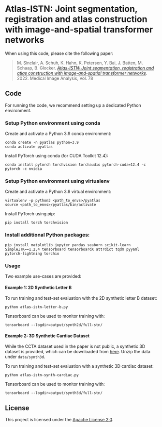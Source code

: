 # Atlas-ISTN: Joint segmentation, registration and atlas construction with image-and-spatial transformer networks

When using this code, please cite the following paper:
> M. Sinclair, A. Schuh, K. Hahn, K. Petersen, Y. Bai, J. Batten, M. Schaap, B. Glocker. [_Atlas-ISTN: Joint segmentation, registration and atlas construction with image-and-spatial transformer networks_](https://doi.org/10.1016/j.media.2022.102383). 2022. Medical Image Analysis, Vol. 78


## Code

For running the code, we recommend setting up a dedicated Python environment.

### Setup Python environment using conda

Create and activate a Python 3.9 conda environment:

   ```shell
   conda create -n pyatlas python=3.9
   conda activate pyatlas
   ```
   
Install PyTorch using conda (for CUDA Toolkit 12.4):
   
   ```shell
   conda install pytorch torchvision torchaudio pytorch-cuda=12.4 -c pytorch -c nvidia
   ```
   
### Setup Python environment using virtualenv

Create and activate a Python 3.9 virtual environment:

   ```shell
   virtualenv -p python3 <path_to_envs>/pyatlas
   source <path_to_envs>/pyatlas/bin/activate
   ```
   
Install PyTorch using pip:
   
   ```shell
   pip install torch torchvision
   ```
   
### Install additional Python packages:
   
   ```shell
   pip install matplotlib jupyter pandas seaborn scikit-learn SimpleITK==1.2.4 tensorboard tensorboardX attrdict tqdm pyyaml pytorch-lightning torchio
   ```
   
### Usage

Two example use-cases are provided:

#### Example 1: 2D Synthetic Letter B
To run training and test-set evaluation with the 2D synthetic letter B dataset:

    python atlas-istn-letter-b.py

Tensorboard can be used to monitor training with:

    tensorboard --logdir=output/synth2d/full-stn/
 
#### Example 2: 3D Synthetic Cardiac Dataset
While the CCTA dataset used in the paper is not public, a synthetic 3D dataset is provided, which 
can be downloaded from [here](https://imperialcollegelondon.box.com/s/6xicbiw1wtu1uhcd5wlaqttgm5m64uc3). Unzip the data under `data/synth3d`.

To run training and test-set evaluation with a synthetic 3D cardiac dataset:  
    
    python atlas-istn-synth-cardiac.py
    
Tensorboard can be used to monitor training with:

    tensorboard --logdir=output/synth3d/full-stn/

## License
This project is licensed under the [Apache License 2.0](LICENSE).
